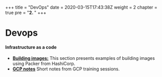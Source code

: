 +++
title = "DevOps"
date = 2020-03-15T17:43:38Z
weight = 2
chapter = true
pre = "<b>2. </b>"
+++

# Devops


#### Infrastructure as a code

* **[Building images:](images/)**  This section presents examples of building images using Packer from HashiCorp.
* **[GCP notes](gcp/)**  Short notes from GCP training sessions.
